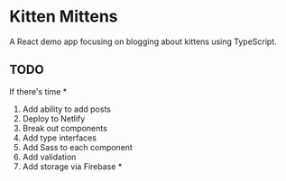 # Kitten Mittens

A React demo app focusing on blogging about kittens using TypeScript.

## TODO

If there's time \*

1. Add ability to add posts
2. Deploy to Netlify
3. Break out components
4. Add type interfaces
5. Add Sass to each component
6. Add validation
7. Add storage via Firebase \*
